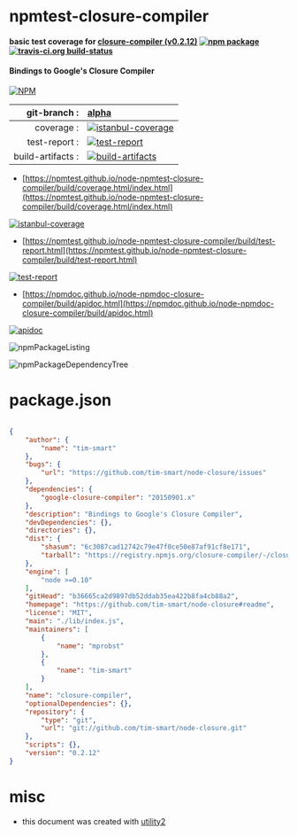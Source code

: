 # npmtest-closure-compiler

#### basic test coverage for  [closure-compiler (v0.2.12)](https://github.com/tim-smart/node-closure#readme)  [![npm package](https://img.shields.io/npm/v/npmtest-closure-compiler.svg?style=flat-square)](https://www.npmjs.org/package/npmtest-closure-compiler) [![travis-ci.org build-status](https://api.travis-ci.org/npmtest/node-npmtest-closure-compiler.svg)](https://travis-ci.org/npmtest/node-npmtest-closure-compiler)

#### Bindings to Google's Closure Compiler

[![NPM](https://nodei.co/npm/closure-compiler.png?downloads=true&downloadRank=true&stars=true)](https://www.npmjs.com/package/closure-compiler)

| git-branch : | [alpha](https://github.com/npmtest/node-npmtest-closure-compiler/tree/alpha)|
|--:|:--|
| coverage : | [![istanbul-coverage](https://npmtest.github.io/node-npmtest-closure-compiler/build/coverage.badge.svg)](https://npmtest.github.io/node-npmtest-closure-compiler/build/coverage.html/index.html)|
| test-report : | [![test-report](https://npmtest.github.io/node-npmtest-closure-compiler/build/test-report.badge.svg)](https://npmtest.github.io/node-npmtest-closure-compiler/build/test-report.html)|
| build-artifacts : | [![build-artifacts](https://npmtest.github.io/node-npmtest-closure-compiler/glyphicons_144_folder_open.png)](https://github.com/npmtest/node-npmtest-closure-compiler/tree/gh-pages/build)|

- [https://npmtest.github.io/node-npmtest-closure-compiler/build/coverage.html/index.html](https://npmtest.github.io/node-npmtest-closure-compiler/build/coverage.html/index.html)

[![istanbul-coverage](https://npmtest.github.io/node-npmtest-closure-compiler/build/screenCapture.buildCi.browser.%252Ftmp%252Fbuild%252Fcoverage.lib.html.png)](https://npmtest.github.io/node-npmtest-closure-compiler/build/coverage.html/index.html)

- [https://npmtest.github.io/node-npmtest-closure-compiler/build/test-report.html](https://npmtest.github.io/node-npmtest-closure-compiler/build/test-report.html)

[![test-report](https://npmtest.github.io/node-npmtest-closure-compiler/build/screenCapture.buildCi.browser.%252Ftmp%252Fbuild%252Ftest-report.html.png)](https://npmtest.github.io/node-npmtest-closure-compiler/build/test-report.html)

- [https://npmdoc.github.io/node-npmdoc-closure-compiler/build/apidoc.html](https://npmdoc.github.io/node-npmdoc-closure-compiler/build/apidoc.html)

[![apidoc](https://npmdoc.github.io/node-npmdoc-closure-compiler/build/screenCapture.buildCi.browser.%252Ftmp%252Fbuild%252Fapidoc.html.png)](https://npmdoc.github.io/node-npmdoc-closure-compiler/build/apidoc.html)

![npmPackageListing](https://npmtest.github.io/node-npmtest-closure-compiler/build/screenCapture.npmPackageListing.svg)

![npmPackageDependencyTree](https://npmtest.github.io/node-npmtest-closure-compiler/build/screenCapture.npmPackageDependencyTree.svg)



# package.json

```json

{
    "author": {
        "name": "tim-smart"
    },
    "bugs": {
        "url": "https://github.com/tim-smart/node-closure/issues"
    },
    "dependencies": {
        "google-closure-compiler": "20150901.x"
    },
    "description": "Bindings to Google's Closure Compiler",
    "devDependencies": {},
    "directories": {},
    "dist": {
        "shasum": "6c3087cad12742c79e47f0ce50e87af91cf8e171",
        "tarball": "https://registry.npmjs.org/closure-compiler/-/closure-compiler-0.2.12.tgz"
    },
    "engine": [
        "node >=0.10"
    ],
    "gitHead": "b36665ca2d9897db52ddab35ea422b8fa4cb88a2",
    "homepage": "https://github.com/tim-smart/node-closure#readme",
    "license": "MIT",
    "main": "./lib/index.js",
    "maintainers": [
        {
            "name": "mprobst"
        },
        {
            "name": "tim-smart"
        }
    ],
    "name": "closure-compiler",
    "optionalDependencies": {},
    "repository": {
        "type": "git",
        "url": "git://github.com/tim-smart/node-closure.git"
    },
    "scripts": {},
    "version": "0.2.12"
}
```



# misc
- this document was created with [utility2](https://github.com/kaizhu256/node-utility2)
